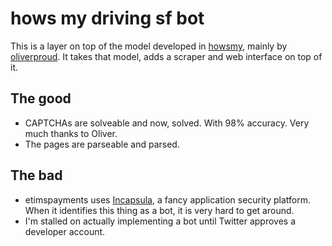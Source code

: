 # hows my driving sf bot

This is a layer on top of the model developed in [howsmy](https://github.com/tmcw/howsmy),
mainly by [oliverproud](https://github.com/oliverproud/). It takes that model, adds a scraper
and web interface on top of it.

## The good

- CAPTCHAs are solveable and now, solved. With 98% accuracy. Very much thanks to Oliver.
- The pages are parseable and parsed.

## The bad

- etimspayments uses [Incapsula](https://www.imperva.com/), a fancy application security platform.
  When it identifies this thing as a bot, it is very hard to get around.
- I'm stalled on actually implementing a bot until Twitter approves a developer account.
